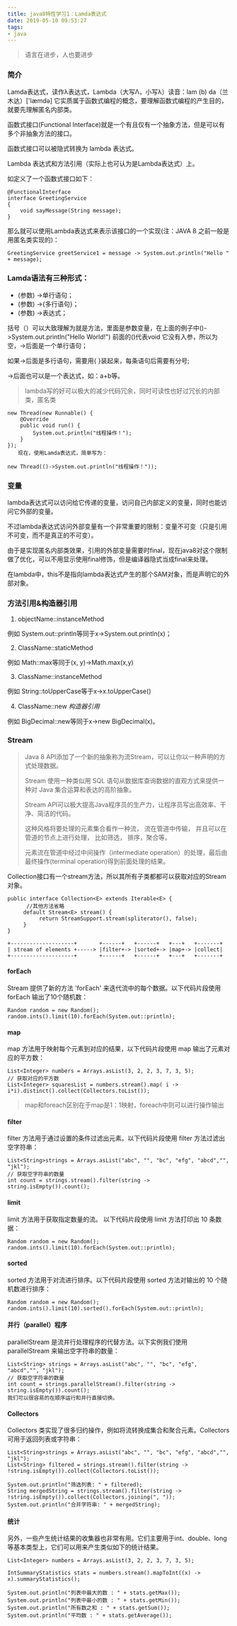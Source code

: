```yaml
---
title: java8特性学习1：Lamda表达式
date: 2019-05-10 09:53:27
tags:
- java
---
```

> 语言在进步，人也要进步

### 简介
Lamda表达式，读作λ表达式，Lambda（大写Λ，小写λ）读音：lam (b) da（兰木达）['læmdə]
它实质属于函数式编程的概念，要理解函数式编程的产生目的，就要先理解匿名内部类。
<!-- more -->
函数式接口(Functional Interface)就是一个有且仅有一个抽象方法，但是可以有多个非抽象方法的接口。

函数式接口可以被隐式转换为 lambda 表达式。

Lambda 表达式和方法引用（实际上也可认为是Lambda表达式）上。

如定义了一个函数式接口如下：
```
@FunctionalInterface
interface GreetingService 
{
    void sayMessage(String message);
}
```

那么就可以使用Lambda表达式来表示该接口的一个实现(注：JAVA 8 之前一般是用匿名类实现的)：
```
GreetingService greetService1 = message -> System.out.println("Hello " + message);
```


### Lamda语法有三种形式：

- (参数) ->单行语句；
- (参数) ->{多行语句}；
- (参数) ->表达式；

括号（）可以大致理解为就是方法，里面是参数变量，在上面的例子中()->System.out.println("Hello World!") 前面的()代表void 它没有入参，所以为空，->后面是一个单行语句；

如果->后面是多行语句，需要用{ }装起来，每条语句后需要有分号;


->后面也可以是一个表达式，如：a+b等。

>lambda写的好可以极大的减少代码冗余，同时可读性也好过冗长的内部类，匿名类

```
new Thread(new Runnable() {
    @Override
    public void run() {
        System.out.println("线程操作！");
    }
});
　　现在，使用Lamda表达式，简单写为：

new Thread(()->System.out.println("线程操作！"));
```

### 变量

lambda表达式可以访问给它传递的变量，访问自己内部定义的变量，同时也能访问它外部的变量。

不过lambda表达式访问外部变量有一个非常重要的限制：变量不可变（只是引用不可变，而不是真正的不可变）。

由于是实现匿名内部类效果，引用的外部变量需要时final，现在java8对这个限制做了优化，可以不用显示使用final修饰，但是编译器隐式当成final来处理。

在lambda中，this不是指向lambda表达式产生的那个SAM对象，而是声明它的外部对象。

### 方法引用&构造器引用
1. objectName::instanceMethod

例如 System.out::println等同于x->System.out.println(x)；

2. ClassName::staticMethod

例如 Math::max等同于(x, y)->Math.max(x,y)

3. ClassName::instanceMethod

例如 String::toUpperCase等于x->x.toUpperCase()

4. ClassName::new *构造器引用*

例如 BigDecimal::new等同于x->new BigDecimal(x)。

### Stream 
> Java 8 API添加了一个新的抽象称为流Stream，可以让你以一种声明的方式处理数据。
> 
> Stream 使用一种类似用 SQL 语句从数据库查询数据的直观方式来提供一种对 Java 集合运算和表达的高阶抽象。
> 
> Stream API可以极大提高Java程序员的生产力，让程序员写出高效率、干净、简洁的代码。
> 
> 这种风格将要处理的元素集合看作一种流， 流在管道中传输， 并且可以在管道的节点上进行处理， 比如筛选， 排序，聚合等。
> 
> 元素流在管道中经过中间操作（intermediate operation）的处理，最后由最终操作(terminal operation)得到前面处理的结果。

Collection接口有一个stream方法，所以其所有子类都都可以获取对应的Stream对象。


```
public interface Collection<E> extends Iterable<E> {
      //其他方法省略
     default Stream<E> stream() {
          return StreamSupport.stream(spliterator(), false);
     }
}
```


```
+--------------------+       +------+   +------+   +---+   +-------+
| stream of elements +-----> |filter+-> |sorted+-> |map+-> |collect|
+--------------------+       +------+   +------+   +---+   +-------+
```

#### forEach
Stream 提供了新的方法 'forEach' 来迭代流中的每个数据。以下代码片段使用 forEach 输出了10个随机数：


```
Random random = new Random();
random.ints().limit(10).forEach(System.out::println);
```

#### map
map 方法用于映射每个元素到对应的结果，以下代码片段使用 map 输出了元素对应的平方数：


```
List<Integer> numbers = Arrays.asList(3, 2, 2, 3, 7, 3, 5);
// 获取对应的平方数
List<Integer> squaresList = numbers.stream().map( i -> i*i).distinct().collect(Collectors.toList());
```
> map和foreach区别在于map是1：1映射，foreach中则可以进行操作输出

#### filter
filter 方法用于通过设置的条件过滤出元素。以下代码片段使用 filter 方法过滤出空字符串：


```
List<String>strings = Arrays.asList("abc", "", "bc", "efg", "abcd","", "jkl");
// 获取空字符串的数量
int count = strings.stream().filter(string -> string.isEmpty()).count();
```

#### limit
limit 方法用于获取指定数量的流。 以下代码片段使用 limit 方法打印出 10 条数据：


```
Random random = new Random();
random.ints().limit(10).forEach(System.out::println);
```

#### sorted
sorted 方法用于对流进行排序。以下代码片段使用 sorted 方法对输出的 10 个随机数进行排序：


```
Random random = new Random();
random.ints().limit(10).sorted().forEach(System.out::println);
```

#### 并行（parallel）程序
parallelStream 是流并行处理程序的代替方法。以下实例我们使用 parallelStream 来输出空字符串的数量：


```
List<String> strings = Arrays.asList("abc", "", "bc", "efg", "abcd","", "jkl");
// 获取空字符串的数量
int count = strings.parallelStream().filter(string -> string.isEmpty()).count();
我们可以很容易的在顺序运行和并行直接切换。
```


#### Collectors
Collectors 类实现了很多归约操作，例如将流转换成集合和聚合元素。Collectors 可用于返回列表或字符串：


```
List<String>strings = Arrays.asList("abc", "", "bc", "efg", "abcd","", "jkl");
List<String> filtered = strings.stream().filter(string -> !string.isEmpty()).collect(Collectors.toList());
 
System.out.println("筛选列表: " + filtered);
String mergedString = strings.stream().filter(string -> !string.isEmpty()).collect(Collectors.joining(", "));
System.out.println("合并字符串: " + mergedString);
```

#### 统计
另外，一些产生统计结果的收集器也非常有用。它们主要用于int、double、long等基本类型上，它们可以用来产生类似如下的统计结果。


```
List<Integer> numbers = Arrays.asList(3, 2, 2, 3, 7, 3, 5);
 
IntSummaryStatistics stats = numbers.stream().mapToInt((x) -> x).summaryStatistics();
 
System.out.println("列表中最大的数 : " + stats.getMax());
System.out.println("列表中最小的数 : " + stats.getMin());
System.out.println("所有数之和 : " + stats.getSum());
System.out.println("平均数 : " + stats.getAverage());
```
